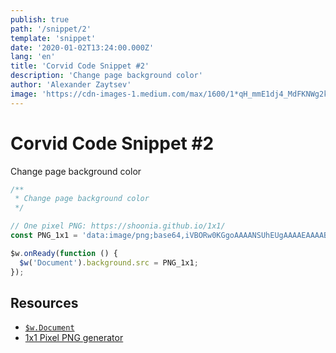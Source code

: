 ```yaml
---
publish: true
path: '/snippet/2'
template: 'snippet'
date: '2020-01-02T13:24:00.000Z'
lang: 'en'
title: 'Corvid Code Snippet #2'
description: 'Change page background color'
author: 'Alexander Zaytsev'
image: 'https://cdn-images-1.medium.com/max/1600/1*qH_mmE1dj4_MdFKNWg2kOw.png'
---
```


# Corvid Code Snippet #2

Change page background color

```js
/**
 * Change page background color
 */

// One pixel PNG: https://shoonia.github.io/1x1/
const PNG_1x1 = 'data:image/png;base64,iVBORw0KGgoAAAANSUhEUgAAAAEAAAABCAYAAAAfFcSJAAAADUlEQVQYV2NI3eD5HwAFOgJeZXL97QAAAABJRU5ErkJggg==';

$w.onReady(function () {
  $w('Document').background.src = PNG_1x1;
});
```

## Resources

- [`$w.Document`](https://www.wix.com/corvid/reference/$w.Document.html)
- [1x1 Pixel PNG generator](https://shoonia.github.io/1x1/)
